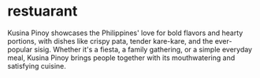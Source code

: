 
# restuarant

Kusina Pinoy showcases the Philippines' love for bold flavors and hearty portions, with dishes like crispy pata, tender kare-kare, and the ever-popular sisig. Whether it's a fiesta, a family gathering, or a simple everyday meal, Kusina Pinoy brings people together with its mouthwatering and satisfying cuisine.
